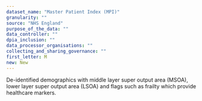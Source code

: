 ```yaml
---
dataset_name: "Master Patient Index (MPI)"
granularity: ""
source: "NHS England"
purpose_of_the_data: ""
data_controller: ""
dpia_inclusion: ""
data_processor_organisations: ""
collecting_and_sharing_governance: ""
first_letter: M
new: New
---
```

De-identified demographics with middle layer super output area (MSOA), lower layer super output area (LSOA) and flags such as frailty which provide healthcare markers.